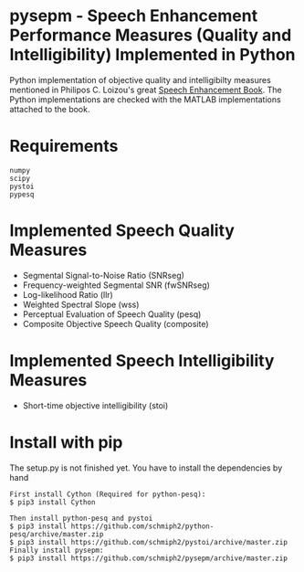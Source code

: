 # pysepm - Speech Enhancement Performance Measures (Quality and Intelligibility) Implemented in Python
Python implementation of objective quality and intelligibilty measures mentioned in Philipos C. Loizou's great [Speech Enhancement Book](https://www.crcpress.com/Speech-Enhancement-Theory-and-Practice-Second-Edition/Loizou/p/book/9781138075573). The Python implementations are checked with the MATLAB implementations attached to the book.


# Requirements

    numpy
    scipy
    pystoi
    pypesq 
    
# Implemented Speech Quality Measures
+ Segmental Signal-to-Noise Ratio (SNRseg)
+ Frequency-weighted Segmental SNR (fwSNRseg)
+ Log-likelihood Ratio (llr)
+ Weighted Spectral Slope (wss)
+ Perceptual Evaluation of Speech Quality (pesq)
+ Composite Objective Speech Quality (composite)

# Implemented Speech Intelligibility Measures
+ Short-time objective intelligibility (stoi)

# Install with pip
The setup.py is not finished yet. You have to install the dependencies by hand
```
First install Cython (Required for python-pesq):
$ pip3 install Cython

Then install python-pesq and pystoi
$ pip3 install https://github.com/schmiph2/python-pesq/archive/master.zip
$ pip3 install https://github.com/schmiph2/pystoi/archive/master.zip
Finally install pysepm:
$ pip3 install https://github.com/schmiph2/pysepm/archive/master.zip
```
